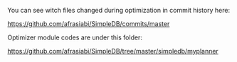 
You can see witch files changed during optimization in commit history here:

https://github.com/afrasiabi/SimpleDB/commits/master




Optimizer module codes are under this folder:

https://github.com/afrasiabi/SimpleDB/tree/master/simpledb/myplanner
